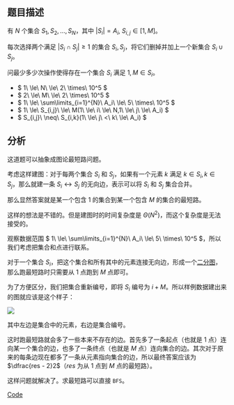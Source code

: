 ## 题目描述

有 $N$ 个集合 $S_1,S_2,\dots,S_N$，其中 $\left| S_i \right| = A_i,\ S_{i, j} \in [1, M]$。

每次选择两个满足 $\left| S_i \cap S_j \right| \ge 1$ 的集合 $S_i,S_j$，将它们删掉并加上一个新集合 $S_i \cup S_j$。

问最少多少次操作使得存在一个集合 $S_i$ 满足 $1,M \in S_i$。

- $ 1\ \le\ N\ \le\ 2\ \times\ 10^5 $
- $ 2\ \le\ M\ \le\ 2\ \times\ 10^5 $
- $ 1\ \le\ \sum\limits_{i=1}^{N}\ A_i\ \le\ 5\ \times\ 10^5 $
- $ 1\ \le\ S_{i,j}\ \le\ M(1\ \le\ i\ \le\ N,1\ \le\ j\ \le\ A_i) $
- $ S_{i,j}\ \neq\ S_{i,k}(1\ \le\ j\ <\ k\ \le\ A_i) $

## 分析

这道题可以抽象成图论最短路问题。

考虑这样建图：对于每两个集合 $S_i$ 和 $S_j$，如果有一个元素 $k$ 满足 $k \in S_i,k \in S_j$，那么就建一条 $S_i \longleftrightarrow S_j$ 的无向边，表示可以将 $S_i$ 和 $S_j$ 集合合并。

那么显然答案就是某一个包含 $1$ 的集合到某一个包含 $M$ 的集合的最短路。

这样的想法是不错的。但是建图时的时间复杂度是 $\Theta(N^2)$，而这个复杂度是无法接受的。

观察数据范围 $ 1\ \le\ \sum\limits_{i=1}^{N}\ A_i\ \le\ 5\ \times\ 10^5 $，所以我们考虑把集合和点进行联系。

对于一个集合 $S_i$，把这个集合和所有其中的元素连接无向边，形成一个[二分图](https://oi-wiki.org/graph/bi-graph/)，那么跑最短路时只需要从 $1$ 点跑到 $M$ 点即可。

为了方便区分，我们把集合重新编号，即将 $S_i$ 编号为 $i + M$。所以样例数据建出来的图就应该是这个样子：

![](https://s1.ax1x.com/2023/05/24/p972FMT.png)

其中左边是集合中的元素，右边是集合编号。

这时跑最短路就会多了一些本来不存在的边。首先多了一条起点（也就是 $1$ 点）连向某一个集合的边，也多了一条终点（也就是 $M$ 点）连向集合的边。其次对于原来的每条边现在都多了一条从元素指向集合的边，所以最终答案应该为 $\dfrac{res - 2}2$（$res$ 为从 $1$ 点到 $M$ 点的最短路）。

这样问题就解决了。求最短路可以直接 `BFS`。

[$\text{Code}$](https://atcoder.jp/contests/abc302/submissions/41667586)